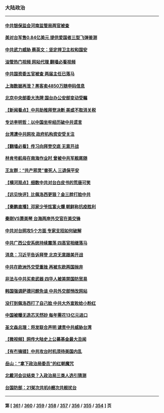 ### 大陆政治
---
#### [中共银保监会河南监管局两官被查](../../pages/ncid277/n13801009.md?08122045) 
#### [美对台军售0.84亿美元 提供爱国者三型飞弹鉴测](../../pages/ncid277/n13800983.md?08122045) 
#### [中共武力威胁 蔡英文：坚定捍卫主权和国安](../../pages/ncid277/n13801048.md?08122045) 
#### [油管热门视频 网站代理 翻墙必看视频](http://209.222.30.114:81/youtube.html?08122045)
#### [中共国资委五官被查 两届主任已落马](../../pages/ncid277/n13801041.md?08122045) 
#### [上海数据再泄？黑客卖4850万随申码信息](../../pages/ncid277/n13800999.md?08122045) 
#### [北京中央部委大洗牌 国台办公安部变动受瞩](../../pages/ncid277/n13800869.md?08122045) 
#### [【新闻看点】中共助推拜登决断 美或不取消关税](../../pages/ncid277/n13800604.md?08122045) 
#### [专访李明哲：以中国坐牢经历破中共谎言](../../pages/ncid277/n13800735.md?08122045) 
#### [台湾遭中共网攻 政府机构资安受关注](../../pages/ncid277/n13800852.md?08122045) 
#### [【翻墙必看】传习向拜登交底 无意开战](../../pages/ncid277/n13800816.md?08122045) 
#### [林肯号航母在南海作业时 曾被中共军舰尾随](../../pages/ncid277/n13800709.md?08122045) 
#### [王友群：“共产邪灵”害死人 三退保平安](../../pages/ncid277/n13800621.md?08122045) 
#### [【横河观点】细数中共对台白皮书的荒唐可笑](../../pages/ncid277/n13800617.md?08122045) 
#### [【远见快评】比佩洛西更狠？金三胖打脸中共](../../pages/ncid277/n13800619.md?08122045) 
#### [【秦鹏直播】邓家少爷炫富火爆 朝鲜称抗疫胜利](../../pages/ncid277/n13800609.md?08122045) 
#### [秦刚VS萧美琴 台海两岸外交官在美交锋](../../pages/ncid277/n13800556.md?08122045) 
#### [中共对台网攻5个方面 专家支招如何破解](../../pages/ncid277/n13800427.md?08122045) 
#### [中共广西公安系统持续震荡 四高官相继落马](../../pages/ncid277/n13800454.md?08122045) 
#### [消息：习近平告诉拜登 北京无意跟美开战](../../pages/ncid277/n13800541.md?08122045) 
#### [中共在欧洲外交受重挫 再被东欧两国抛弃](../../pages/ncid277/n13800499.md?08122045) 
#### [非法与中共买卖武器 四华人被美禁国防贸易](../../pages/ncid277/n13800431.md?08122045) 
#### [韩国强调萨德问题免谈 中共外交部悄改网站](../../pages/ncid277/n13800430.md?08122045) 
#### [没打到佩洛西打了自己脸 中共大外宣败给小粉红](../../pages/ncid277/n13800383.md?08122045) 
#### [中国被曝无造芯天然砂 每年需花13亿元进口](../../pages/ncid277/n13800375.md?08122045) 
#### [圣文森总理：将发联合声明 谴责中共威胁台湾](../../pages/ncid277/n13800337.md?08122045) 
#### [【微视频】网传大陆史上公募基金最大丑闻](../../pages/ncid277/n13800399.md?08122045) 
#### [【有冇搞错】中共攻台时机须待美国内乱](../../pages/ncid277/n13800361.md?08122045) 
#### [岳山：“拿下政治局委员”的红朝魔咒](../../pages/ncid277/n13800177.md?08122045) 
#### [北戴河会议结束？入政治局三类人选引猜测](../../pages/ncid277/n13800226.md?08122045) 
#### [台国防部：21架次共机6艘次共舰扰台](../../pages/ncid277/n13800274.md?08122045) 

---
#### 第 [ [361](./361.md?08122045) / [360](./360.md?08122045) / [359](./359.md?08122045) / [358](./358.md?08122045) / [357](./357.md?08122045) / [356](./356.md?08122045) / [355](./355.md?08122045) / [354](./354.md?08122045) ] 页
